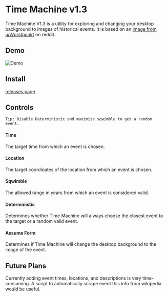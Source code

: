 # Time Machine v1.3

Time Machine V1.3 is a utility for exploring and changing your desktop background to images of historical events. It is based on an [image from u/Wurstpunkt](https://www.reddit.com/r/thomastheplankengine/comments/12hnk37/in_a_dream_i_had_a_software_that_allowed_me_to/) on reddit.

## Demo

![Demo](./.github/demo.gif)

## Install

[releases page](https://github.com/RiaruAzaki/time-machine/releases).

## Controls

`Tip: Disable Deterministic and maximize sqwimble to get a random event.`

#### Time

The target time from which an event is chosen.

#### Location

The target coordinates of the location from which an event is chosen.

#### Sqwimble

The allowed range in years from which an event is considered valid.

#### Deterministic

Determines whether Time Machine will always choose the closest event to the target or a random valid event.

#### Assume Form

Determines if Time Machine will change the desktop background to the image of the event.

## Future Plans

Currently adding event times, locations, and descriptions is very time-consuming. A script to automatically scrape event this info from wikipedia would be useful.
